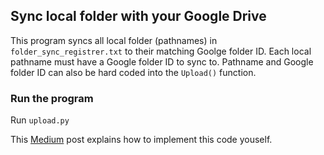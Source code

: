 ## Sync local folder with your Google Drive

This program syncs all local folder (pathnames) in `folder_sync_registrer.txt` to their matching Goolge folder ID. Each local pathname must have a Google folder ID to sync to. Pathname and Google folder ID can also be hard coded into the `Upload()` function. 


### Run the program
Run `upload.py`



This [Medium](https://medium.com/swlh/sync-a-folder-on-your-computer-to-google-drive-with-python-5155e73e18ca) post explains how to implement this code youself.







